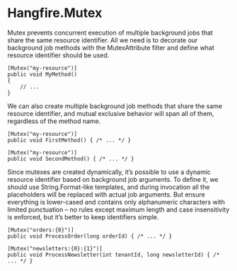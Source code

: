 Hangfire.Mutex
=======

Mutex prevents concurrent execution of multiple background jobs that share the same resource identifier. All we need is to decorate our background job methods with the MutexAttribute filter and define what resource identifier should be used.

```
[Mutex("my-resource")]
public void MyMethod()
{
    // ...
}
```

We can also create multiple background job methods that share the same resource identifier, and mutual exclusive behavior will span all of them, regardless of the method name.

```
[Mutex("my-resource")]
public void FirstMethod() { /* ... */ }

[Mutex("my-resource")]
public void SecondMethod() { /* ... */ }
```

Since mutexes are created dynamically, it’s possible to use a dynamic resource identifier based on background job arguments. To define it, we should use String.Format-like templates, and during invocation all the placeholders will be replaced with actual job arguments. But ensure everything is lower-cased and contains only alphanumeric characters with limited punctuation – no rules except maximum length and case insensitivity is enforced, but it’s better to keep identifiers simple.

```
[Mutex("orders:{0}")]
public void ProcessOrder(long orderId) { /* ... */ }

[Mutex("newsletters:{0}:{1}")]
public void ProcessNewsletter(int tenantId, long newsletterId) { /* ... */ }
```
